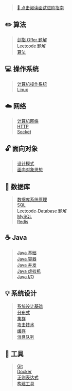 
> [🍉 点击阅读面试进阶指南](https://github.com/CyC2018/Backend-Interview-Guide)

##  ✏️ 算法

> [剑指 Offer 题解](notes/剑指%20offer%20题解.md) </br>
> [Leetcode 题解](notes/Leetcode%20题解) </br>
> [算法](notes/算法.md)

## 💻 操作系统

> [计算机操作系统](notes/计算机操作系统.md) </br>
> [Linux](notes/Linux.md)

## ☁️ 网络

> [计算机网络](notes/计算机网络.md) </br>
> [HTTP](notes/HTTP.md) </br>
> [Socket](notes/Socket.md)

## 🔓 面向对象

> [设计模式](notes/设计模式.md) </br>
> [面向对象思想](notes/面向对象思想.md)

## 💾 数据库

> [数据库系统原理](notes/数据库系统原理.md) </br>
> [SQL](notes/SQL.md) </br>
> [Leetcode-Database 题解](notes/Leetcode-Database%20题解.md) </br>
> [MySQL](notes/MySQL.md) </br>
> [Redis](notes/Redis.md)

## ☕️ Java

> [Java 基础](notes/Java%20基础.md) </br>
> [Java 容器](notes/Java%20容器.md) </br>
> [Java 并发](notes/Java%20并发.md) </br>
> [Java 虚拟机](notes/Java%20虚拟机.md) </br>
> [Java I/O](notes/Java%20IO.md)

## 💡 系统设计

> [系统设计基础](notes/系统设计基础.md) </br>
> [分布式](notes/分布式.md) </br>
> [集群](notes/集群.md) </br>
> [攻击技术](notes/攻击技术.md) </br>
> [缓存](notes/缓存.md) </br>
> [消息队列](notes/消息队列.md)

## 🔧 工具

> [Git](notes/Git.md) </br>
> [Docker](notes/Docker.md) </br>
> [正则表达式](notes/正则表达式.md) </br>
> [构建工具](notes/构建工具.md)
